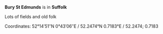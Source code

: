  **Bury St Edmunds** is in **Suffolk** 

Lots of fields and old folk

Coordinates: 52°14′51″N 0°43′06″E﻿ / ﻿52.2474°N 0.7183°E﻿ / 52.2474; 0.7183
